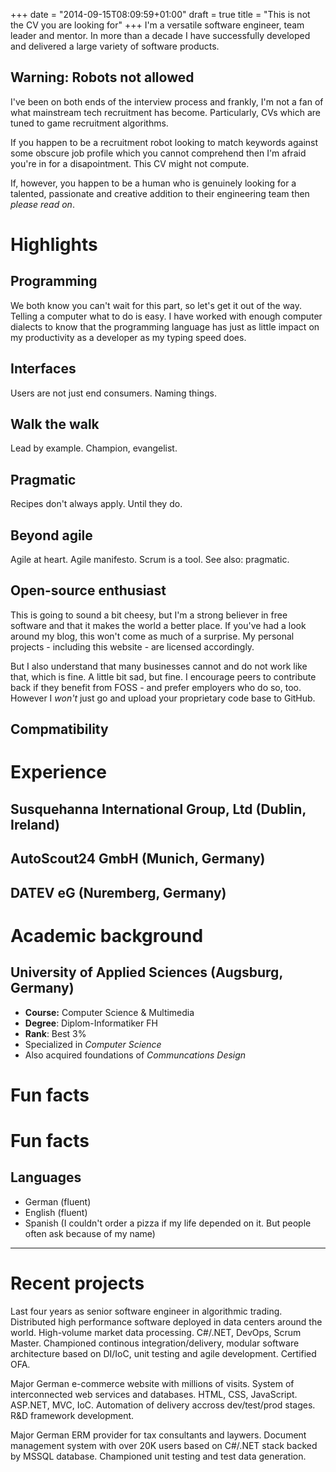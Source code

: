 +++
date = "2014-09-15T08:09:59+01:00"
draft = true
title = "This is not the CV you are looking for"
+++
I'm a versatile software engineer, team leader and mentor. In more than a decade I have successfully developed and delivered a large variety of software products.

## Warning: Robots not allowed
I've been on both ends of the interview process and frankly, I'm not a fan of what mainstream tech recruitment has become. Particularly, CVs which are tuned to game recruitment algorithms.

If you happen to be a recruitment robot looking to match keywords against some obscure job profile which you cannot comprehend then I'm afraid you're in for a disapointment. This CV might not compute.

If, however, you happen to be a human who is genuinely looking for a talented, passionate and creative addition to their engineering team then *please read on*.

# Highlights
## Programming
We both know you can't wait for this part, so let's get it out of the way. Telling a computer what to do is easy. I have worked with enough computer dialects to know that the programming language has just as little impact on my productivity as a developer as my typing speed does.

## Interfaces
Users are not just end consumers. Naming things.

## Walk the walk
Lead by example. Champion, evangelist.

## Pragmatic
Recipes don't always apply. Until they do.

## Beyond agile
Agile at heart. Agile manifesto. Scrum is a tool. See also: pragmatic.

## Open-source enthusiast


This is going to sound a bit cheesy, but I'm a strong believer in free software and that it makes the world a better place. If you've had a look around my blog, this won't come as much of a surprise. My personal projects - including this website - are licensed accordingly.

But I also understand that many businesses cannot and do not work like that, which is fine. A little bit sad, but fine. I encourage peers to contribute back if they benefit from FOSS - and prefer employers who do so, too. However I *won't* just go and upload your proprietary code base to GitHub.

## Compmatibility


# Experience
## Susquehanna International Group, Ltd (Dublin, Ireland)

## AutoScout24 GmbH (Munich, Germany)

## DATEV eG (Nuremberg, Germany)

# Academic background
## University of Applied Sciences (Augsburg, Germany)
* **Course:** Computer Science & Multimedia
* **Degree**: Diplom-Informatiker FH
* **Rank**: Best 3%
* Specialized in *Computer Science*
* Also acquired foundations of *Communcations Design*

# Fun facts


# Fun facts
## Languages
* German (fluent)
* English (fluent)
* Spanish (I couldn't order a pizza if my life depended on it. But people often ask because of my name)

-----

# Recent projects
Last four years as senior software engineer in algorithmic trading. Distributed high performance software deployed in data centers around the world. High-volume market data processing.   C#/.NET, DevOps, Scrum Master. Championed continous integration/delivery, modular software architecture based on DI/IoC, unit testing and agile development. Certified OFA.

Major German e-commerce website with millions of visits. System of interconnected web services and databases. HTML, CSS, JavaScript. ASP.NET, MVC, IoC. Automation of delivery accross dev/test/prod stages. R&D framework development.

Major German ERM provider for tax consultants and laywers. Document management system with over 20K users based on C#/.NET stack backed by MSSQL database. Championed unit testing and test data generation.

